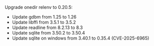 Upgrade onedir relenv to 0.20.5:
  - Update gdbm from 1.25 to 1.26
  - Update libffi from 3.5.1 to 3.5.2
  - Update readline from 8.2.13 to 8.3
  - Update sqlite from 3.50.2 to 3.50.4
  - Update sqlite on windows from 3.40.1 to 0.35.4 (CVE-2025-6965)
